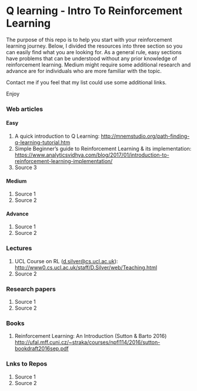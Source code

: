 # Q learning - Intro To Reinforcement Learning

The purpose of this repo is to help you start with your reinforcement learning journey. 
Below, I divided the resources into three section so you can easily find what you are looking for. 
As a general rule, easy sections have problems that can be understood without any prior knowledge of reinforcement learning. Medium might require some additional research and advance are for individuals who are more familiar with the topic. 

Contact me if you feel that my list could use some additional links. 

Enjoy

### Web articles 
#### Easy 
1. A quick introduction to Q Learning: http://mnemstudio.org/path-finding-q-learning-tutorial.htm
1. Simple Beginner’s guide to Reinforcement Learning & its implementation: https://www.analyticsvidhya.com/blog/2017/01/introduction-to-reinforcement-learning-implementation/ 
1. Source 3

#### Medium
1. Source 1
1. Source 2 

#### Advance 
1. Source 1
1. Source 2 

### Lectures
1. UCL Course on RL (d.silver@cs.ucl.ac.uk): http://www0.cs.ucl.ac.uk/staff/D.Silver/web/Teaching.html
1. Source 2 

### Research papers
1. Source 1
1. Source 2 

### Books 
1. Reinforcement Learning: An Introduction (Sutton & Barto 2016) http://ufal.mff.cuni.cz/~straka/courses/npfl114/2016/sutton-bookdraft2016sep.pdf

### Lnks to Repos
1. Source 1
1. Source 2 
